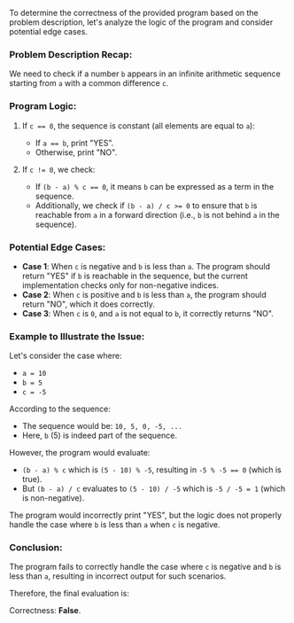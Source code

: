 To determine the correctness of the provided program based on the problem description, let's analyze the logic of the program and consider potential edge cases.

### Problem Description Recap:
We need to check if a number `b` appears in an infinite arithmetic sequence starting from `a` with a common difference `c`.

### Program Logic:
1. If `c == 0`, the sequence is constant (all elements are equal to `a`):
   - If `a == b`, print "YES".
   - Otherwise, print "NO".
   
2. If `c != 0`, we check:
   - If `(b - a) % c == 0`, it means `b` can be expressed as a term in the sequence.
   - Additionally, we check if `(b - a) / c >= 0` to ensure that `b` is reachable from `a` in a forward direction (i.e., `b` is not behind `a` in the sequence).

### Potential Edge Cases:
- **Case 1**: When `c` is negative and `b` is less than `a`. The program should return "YES" if `b` is reachable in the sequence, but the current implementation checks only for non-negative indices.
- **Case 2**: When `c` is positive and `b` is less than `a`, the program should return "NO", which it does correctly.
- **Case 3**: When `c` is `0`, and `a` is not equal to `b`, it correctly returns "NO".

### Example to Illustrate the Issue:
Let's consider the case where:
- `a = 10`
- `b = 5`
- `c = -5`

According to the sequence:
- The sequence would be: `10, 5, 0, -5, ...`
- Here, `b` (5) is indeed part of the sequence.

However, the program would evaluate:
- `(b - a) % c` which is `(5 - 10) % -5`, resulting in `-5 % -5 == 0` (which is true).
- But `(b - a) / c` evaluates to `(5 - 10) / -5` which is `-5 / -5 = 1` (which is non-negative).

The program would incorrectly print "YES", but the logic does not properly handle the case where `b` is less than `a` when `c` is negative.

### Conclusion:
The program fails to correctly handle the case where `c` is negative and `b` is less than `a`, resulting in incorrect output for such scenarios.

Therefore, the final evaluation is:

Correctness: **False**.